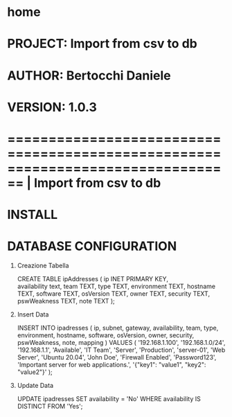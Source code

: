 # home

# PROJECT: Import from csv to db
# AUTHOR: Bertocchi Daniele
# VERSION: 1.0.3

================================================================================
  |                                Import from csv to db                           
================================================================================

# INSTALL




# DATABASE CONFIGURATION


1. Creazione Tabella

	CREATE TABLE ipAddresses (
    ip INET PRIMARY KEY,    
    availability text,
    team TEXT,
    type TEXT,
    environment TEXT,
    hostname TEXT,
    software TEXT,
    osVersion TEXT,
    owner TEXT,
    security TEXT,
    pswWeakness TEXT,
    note TEXT
);



2. Insert Data


	INSERT INTO ipadresses (
		ip, subnet, gateway, availability, team, type, environment,
		hostname, software, osVersion, owner, security, pswWeakness,
		note, mapping
	) VALUES (
		'192.168.1.100', '192.168.1.0/24', '192.168.1.1', 'Available',
		'IT Team', 'Server', 'Production', 'server-01',
		'Web Server', 'Ubuntu 20.04', 'John Doe', 'Firewall Enabled',
		'Password123', 'Important server for web applications.',
		'{"key1": "value1", "key2": "value2"}'
	);

3. Update Data

	UPDATE ipadresses
	SET availability = 'No'
	WHERE availability IS DISTINCT FROM 'Yes';
